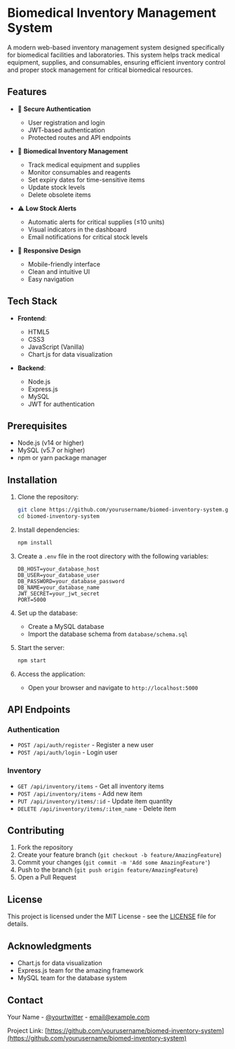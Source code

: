 # Biomedical Inventory Management System

A modern web-based inventory management system designed specifically for biomedical facilities and laboratories. This system helps track medical equipment, supplies, and consumables, ensuring efficient inventory control and proper stock management for critical biomedical resources.

## Features

- 🔐 **Secure Authentication**
  - User registration and login
  - JWT-based authentication
  - Protected routes and API endpoints

- 🔬 **Biomedical Inventory Management**
  - Track medical equipment and supplies
  - Monitor consumables and reagents
  - Set expiry dates for time-sensitive items
  - Update stock levels
  - Delete obsolete items

- ⚠️ **Low Stock Alerts**
  - Automatic alerts for critical supplies (≤10 units)
  - Visual indicators in the dashboard
  - Email notifications for critical stock levels

- 📱 **Responsive Design**
  - Mobile-friendly interface
  - Clean and intuitive UI
  - Easy navigation

## Tech Stack

- **Frontend**:
  - HTML5
  - CSS3
  - JavaScript (Vanilla)
  - Chart.js for data visualization

- **Backend**:
  - Node.js
  - Express.js
  - MySQL
  - JWT for authentication

## Prerequisites

- Node.js (v14 or higher)
- MySQL (v5.7 or higher)
- npm or yarn package manager

## Installation

1. Clone the repository:
   ```bash
   git clone https://github.com/yourusername/biomed-inventory-system.git
   cd biomed-inventory-system
   ```

2. Install dependencies:
   ```bash
   npm install
   ```

3. Create a `.env` file in the root directory with the following variables:
   ```
   DB_HOST=your_database_host
   DB_USER=your_database_user
   DB_PASSWORD=your_database_password
   DB_NAME=your_database_name
   JWT_SECRET=your_jwt_secret
   PORT=5000
   ```

4. Set up the database:
   - Create a MySQL database
   - Import the database schema from `database/schema.sql`

5. Start the server:
   ```bash
   npm start
   ```

6. Access the application:
   - Open your browser and navigate to `http://localhost:5000`

## API Endpoints

### Authentication
- `POST /api/auth/register` - Register a new user
- `POST /api/auth/login` - Login user

### Inventory
- `GET /api/inventory/items` - Get all inventory items
- `POST /api/inventory/items` - Add new item
- `PUT /api/inventory/items/:id` - Update item quantity
- `DELETE /api/inventory/items/:item_name` - Delete item

## Contributing

1. Fork the repository
2. Create your feature branch (`git checkout -b feature/AmazingFeature`)
3. Commit your changes (`git commit -m 'Add some AmazingFeature'`)
4. Push to the branch (`git push origin feature/AmazingFeature`)
5. Open a Pull Request

## License

This project is licensed under the MIT License - see the [LICENSE](LICENSE) file for details.

## Acknowledgments

- Chart.js for data visualization
- Express.js team for the amazing framework
- MySQL team for the database system

## Contact

Your Name - [@yourtwitter](https://twitter.com/yourtwitter) - email@example.com

Project Link: [https://github.com/yourusername/biomed-inventory-system](https://github.com/yourusername/biomed-inventory-system) 